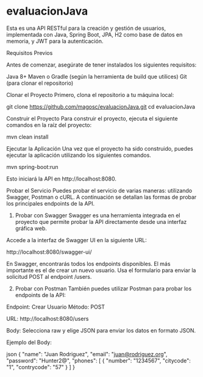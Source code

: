 # evaluacionJava
Esta es una API RESTful para la creación y gestión de usuarios, implementada con Java, Spring Boot, JPA, H2 como base de datos en memoria, y JWT para la autenticación.

Requisitos Previos

Antes de comenzar, asegúrate de tener instalados los siguientes requisitos:

Java 8+
Maven o Gradle (según la herramienta de build que utilices)
Git (para clonar el repositorio)

Clonar el Proyecto
Primero, clona el repositorio a tu máquina local:

git clone https://github.com/magosc/evaluacionJava.git
cd evaluacionJava

Construir el Proyecto
Para construir el proyecto, ejecuta el siguiente comandos en la raíz del proyecto:

mvn clean install

Ejecutar la Aplicación
Una vez que el proyecto ha sido construido, puedes ejecutar la aplicación utilizando los siguientes comandos.

mvn spring-boot:run

Esto iniciará la API en http://localhost:8080.

Probar el Servicio
Puedes probar el servicio de varias maneras: utilizando Swagger, Postman o cURL. A continuación se detallan las formas de probar los principales endpoints de la API.

1. Probar con Swagger
Swagger es una herramienta integrada en el proyecto que permite probar la API directamente desde una interfaz gráfica web.

Accede a la interfaz de Swagger UI en la siguiente URL:

http://localhost:8080/swagger-ui/

En Swagger, encontrarás todos los endpoints disponibles. El más importante es el de crear un nuevo usuario. Usa el formulario para enviar la solicitud POST al endpoint /users.

2. Probar con Postman
También puedes utilizar Postman para probar los endpoints de la API:

Endpoint: Crear Usuario
Método: POST

URL: http://localhost:8080/users

Body: Selecciona raw y elige JSON para enviar los datos en formato JSON.

Ejemplo del Body:

json
{
  "name": "Juan Rodriguez",
  "email": "juan@rodriguez.org",
  "password": "Hunter2@",
  "phones": [
    {
      "number": "1234567",
      "citycode": "1",
      "contrycode": "57"
    }
  ]
}
